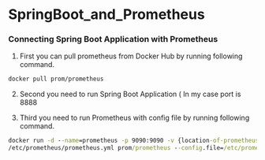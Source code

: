# SpringBoot_and_Prometheus

### Connecting Spring Boot Application with Prometheus

1. First you can pull prometheus from Docker Hub by running following command.

```bash
docker pull prom/prometheus
```
2. Second you need to run Spring Boot Application ( In my case port is 8888

3. Third you need to run Prometheus with config file by running following command.

```cmd
docker run -d --name=prometheus -p 9090:9090 -v {location-of-prometheus.yml_file}/prometheus.yml:
/etc/prometheus/prometheus.yml prom/prometheus --config.file=/etc/prometheus/prometheus.yml
```
